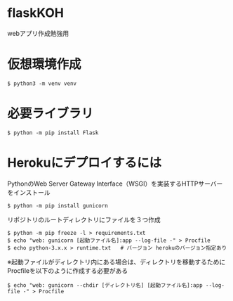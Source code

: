 # flaskKOH
webアプリ作成勉強用

# 仮想環境作成
```
$ python3 -m venv venv
```

# 必要ライブラリ
```
$ python -m pip install Flask
```

# Herokuにデプロイするには
PythonのWeb Server Gateway Interface（WSGI）を実装するHTTPサーバーをインストール
```
$ python -m pip install gunicorn
```
リポジトリのルートディレクトリにファイルを３つ作成
```
$ python -m pip freeze -l > requirements.txt
$ echo "web: gunicorn [起動ファイル名]:app --log-file -" > Procfile
$ echo python-3.x.x > runtime.txt   # バージョン herokuのバージョン指定あり
```
※起動ファイルがディレクトリ内にある場合は、ディレクトリを移動するためにProcfileを以下のように作成する必要がある
```
$ echo "web: gunicorn --chdir [ディレクトリ名] [起動ファイル名]:app --log-file -" > Procfile
```
